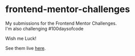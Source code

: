 # frontend-mentor-challenges
My submissions for the Frontend Mentor Challenges.<br>
I'm also challenging #100daysofcode

Wish me Luck!

See them live [here](https://lailai5203.netlify.app).